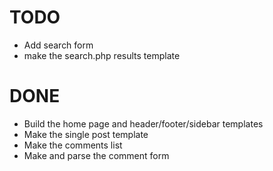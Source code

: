 TODO
====
* Add search form
* make the search.php results template


DONE
====
* Build the home page and header/footer/sidebar templates
* Make the single post template
* Make the comments list 
* Make and parse the comment form